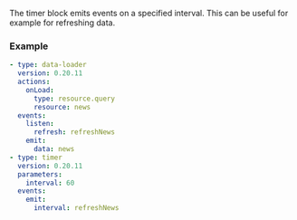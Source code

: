 The timer block emits events on a specified interval. This can be useful for example for refreshing
data.

### Example

```yaml
- type: data-loader
  version: 0.20.11
  actions:
    onLoad:
      type: resource.query
      resource: news
  events:
    listen:
      refresh: refreshNews
    emit:
      data: news
- type: timer
  version: 0.20.11
  parameters:
    interval: 60
  events:
    emit:
      interval: refreshNews
```
